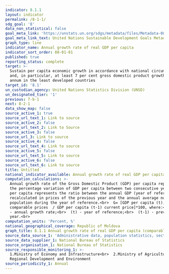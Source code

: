 ```yaml
---
indicator: 8.1.1
layout: indicator
permalink: /8-1-1/
sdg_goal: '8'
data_non_statistical: false
goal_meta_link: 'https://unstats.un.org/sdgs/metadata/files/Metadata-08-01-01.pdf '
goal_meta_link_text: United Nations Sustainable Development Goals Metadata (PDF 232 KB)
graph_type: line
indicator_name: Annual growth rate of real GDP per capita
indicator_sort_order: 08-01-01
published: true
reporting_status: complete
target: >-
  Sustain per capita economic growth in accordance with national circumstances
  and, in particular, at least 7 per cent gross domestic product growth per
  annum in the least developed countries
target_id: '8.1'
un_custodian_agency: United Nations Statistics Division (UNSD)
un_designated_tier: '1'
previous: 7-b-1
next: 8-2-1
data_show_map: false
source_active_1: true
source_url_text_1: Link to source
source_active_2: false
source_url_text_2: Link to Source
source_active_3: false
source_url_3: Link to source
source_active_4: false
source_url_text_4: Link to source
source_active_5: false
source_url_text_5: Link to source
source_active_6: false
source_url_text_6: Link to source
title: Untitled
national_indicator_available: Annual growth rate of real GDP per capita (comparable prices)
computation_calculations: >-
  Annual growth rate of the Gross Domestic Product (GDP) per capita represents
  the percentage variation of GDP per capita between two consecutive years. GDP
  per capita represents the ratio between the annual GDP (year of reference)
  recalculated in prices of the previous year and the annual average number of
  population during the year of reference.<br>  G= [GDP per capita (t),
  comparable prices  / GDP per capita (t-1) current price]*100, where:<br>  (G)
  - annual growth rate;<br>  (t) - year of reference;<br>  (t-1) - previous
  year.<br>
computation_units: 'Percent, %'
national_geographical_coverage: Republic of Moldova
graph_title: 8.1.1 Annual growth rate of real GDP per capita (comparable prices)
source_data_source_1: 'Administrative data, population statistics, sector statistics '
source_data_supplier_1: National Bureau of Statistics
source_organisation_1: National Bureau of Statistics
source_responsible_monitoring_1: >-
  1.Ministry of Economy and Infrastructure<br>  2.Ministry of Agriculture,
  Regional Development and Environment
source_periodicity_1: Annual
---
```


